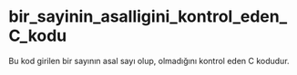 bir_sayinin_asalligini_kontrol_eden_C_kodu
==========================================

Bu kod girilen bir sayının asal sayı olup, olmadığını kontrol eden C kodudur.
